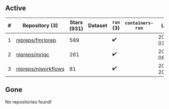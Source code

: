 ## Active
| # | Repository (3) | Stars (931) | Dataset | `run` (3) | `containers-run` | Last Modified |
| --- | --- | --- | --- | --- | --- | --- |
| 1 | [nipreps/fmriprep](https://github.com/nipreps/fmriprep) | 589 |  | :heavy_check_mark: |  | 2024-03-09 03:58:35+00:00 |
| 2 | [nipreps/mriqc](https://github.com/nipreps/mriqc) | 261 |  | :heavy_check_mark: |  | 2024-03-08 08:38:46+00:00 |
| 3 | [nipreps/niworkflows](https://github.com/nipreps/niworkflows) | 81 |  | :heavy_check_mark: |  | 2024-03-08 20:32:16+00:00 |

## Gone
No repositories found!

